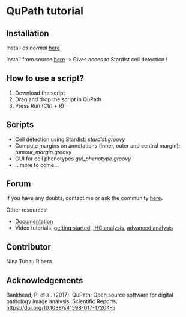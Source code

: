 # QuPath tutorial

## Installation

Install *as normal* [here](https://qupath.readthedocs.io/en/latest/docs/intro/installation.html) 

Install from source [here](https://qupath.readthedocs.io/en/latest/docs/reference/building.html) -> Gives acces to Stardist cell detection !

## How to use a script?

1. Download the script
2. Drag and drop the script in QuPath
3. Press Run (Ctrl + R) 

## Scripts

- Cell detection using Stardist: *stardist.groovy*
- Compute margins on annotations (inner, outer and central margin): *tumour_margin.groovy*
- GUI for cell phenotypes *gui_phenotype.groovy*
- ...more to come...

## Forum

If you have any doubts, contact me or ask the community [here](https://forum.image.sc/tag/qupath).

Other resources:
- [Documentation](https://qupath.readthedocs.io/en/latest/)
- Video tutorials: [getting started](https://www.youtube.com/playlist?list=PL4ta8RxZklWkPB_pwW-ZDVAGPGktAlE5Y), [IHC analysis](https://www.youtube.com/watch?v=aTVfJk6yNKs&list=PL4ta8RxZklWk_O_Z7K0bZlhmHtaH73vlh), [advanced analysis](https://www.youtube.com/watch?v=4An5n6Y_rRI)


## Contributor

Nina Tubau Ribera

## Acknowledgements

Bankhead, P. et al. (2017). QuPath: Open source software for digital pathology image analysis. Scientific Reports. https://doi.org/10.1038/s41598-017-17204-5
